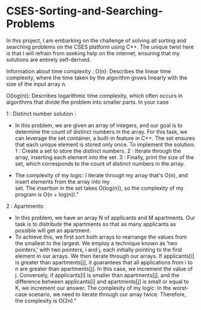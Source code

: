# CSES-Sorting-and-Searching-Problems
In this project, I am embarking on the challenge of solving all sorting and searching problems on the CSES platform using C++. The unique twist here is that I will refrain from seeking help on the internet, ensuring that my solutions are entirely self-derived.

Information about time complexity :
O(n): Describes the linear time complexity, where the time taken by the algorithm grows linearly with the size of the input array n.

O(log(n)): Describes logarithmic time complexity, which often occurs in algorithms that divide the problem into smaller parts. In your case

1 : Distinct number solution :
  
  - In this problem, we are given an array of integers, and our goal is to determine the count of distinct numbers in the array. For this task, we    can leverage the set container, a built-in feature in C++. The set ensures that each unique element is stored only once. To implement the solution:
  1 : Create a set to store the distinct numbers.
  2 : Iterate through the array, inserting each element into the set.
  3 : Finally, print the size of the set, which corresponds to the count of distinct numbers in the array.

  - The complexity of my logic: I iterate through my array that's O(n), and insert elements from the array into my     
  set. The insertion in the set takes O(log(n)), so the complexity of my program is O(n + log(n))."

2 : Apartments:
  - In this problem, we have an array N of applicants and M apartments. Our task is to distribute the apartments so that as many applicants as possible will get an apartment.
  - To achieve this, we first sort both arrays to rearrange the values from the smallest to the largest. We employ a technique known as 'two pointers,' with two pointers, i and j, each initially pointing to the first element in our arrays. We then iterate through our arrays.
    If applicants[i] is greater than apartments[j], it guarantees that all applications from i to n are greater than apartments[j]. In this case, we increment the value of j. Conversely, if applicants[i] is smaller than apartments[j], and the difference between applicants[i] and apartments[j] is small or equal to K, we increment our answer.
    The complexity of my logic: In the worst-case scenario, we need to iterate through our array twice. Therefore, the complexity is O(2n)."



   
